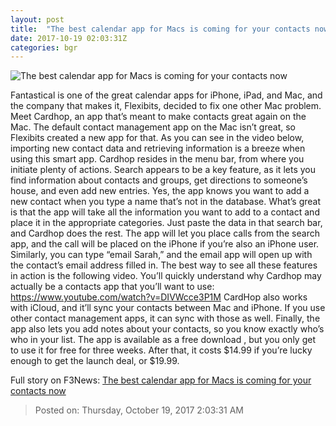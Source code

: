 ```yaml
---
layout: post
title:  "The best calendar app for Macs is coming for your contacts now"
date: 2017-10-19 02:03:31Z
categories: bgr
---
```


![The best calendar app for Macs is coming for your contacts now](https://boygeniusreport.files.wordpress.com/2016/12/macbook-pro.jpg?quality=98&strip=all)

Fantastical is one of the great calendar apps for iPhone, iPad, and Mac, and the company that makes it, Flexibits, decided to fix one other Mac problem. Meet Cardhop, an app that’s meant to make contacts great again on the Mac. The default contact management app on the Mac isn’t great, so Flexibits created a new app for that. As you can see in the video below, importing new contact data and retrieving information is a breeze when using this smart app. Cardhop resides in the menu bar, from where you initiate plenty of actions. Search appears to be a key feature, as it lets you find information about contacts and groups, get directions to someone’s house, and even add new entries. Yes, the app knows you want to add a new contact when you type a name that’s not in the database. What’s great is that the app will take all the information you want to add to a contact and place it in the appropriate categories. Just paste the data in that search bar, and Cardhop does the rest. The app will let you place calls from the search app, and the call will be placed on the iPhone if you’re also an iPhone user. Similarly, you can type “email Sarah,” and the email app will open up with the contact’s email address filled in. The best way to see all these features in action is the following video. You’ll quickly understand why Cardhop may actually be a contacts app that you’ll want to use: https://www.youtube.com/watch?v=DIVWcce3P1M CardHop also works with iCloud, and it’ll sync your contacts between Mac and iPhone. If you use other contact management apps, it can sync with those as well. Finally, the app also lets you add notes about your contacts, so you know exactly who’s who in your list. The app is available as a free download , but you only get to use it for free for three weeks. After that, it costs $14.99 if you’re lucky enough to get the launch deal, or $19.99.


Full story on F3News: [The best calendar app for Macs is coming for your contacts now](http://www.f3nws.com/n/dKqXPE)

> Posted on: Thursday, October 19, 2017 2:03:31 AM
